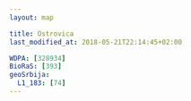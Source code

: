 ```yaml
---
layout: map

title: Ostrovica
last_modified_at: 2018-05-21T22:14:45+02:00

WDPA: [328934]
BioRaS: [393]
geoSrbija:
  L1_183: [74]
---
```

